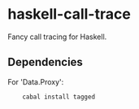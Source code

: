haskell-call-trace
==================

Fancy call tracing for Haskell.

Dependencies
------------

For 'Data.Proxy':
```
    cabal install tagged
```
